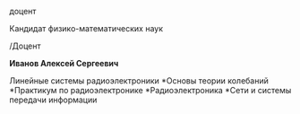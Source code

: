 доцент

Кандидат физико-математических наук

/Доцент

**Иванов Алексей Сергеевич**

Линейные системы радиоэлектроники
	*Основы теории колебаний
	*Практикум по радиоэлектронике
	*Радиоэлектроника
	*Сети и системы передачи информации